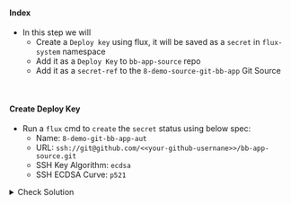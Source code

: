 #### Index
- In this step we will 
    - Create a `Deploy key` using flux, it will be saved as a `secret` in `flux-system` namespace
    - Add it as a `Deploy Key` to `bb-app-source` repo
    - Add it as a `secret-ref` to the `8-demo-source-git-bb-app` Git Source 	

<br>

#### Create Deploy Key
- Run a `flux` cmd to `create` the `secret` status using below spec:
    - Name: `8-demo-git-bb-app-aut`
    - URL: `ssh://git@github.com/<<your-github-usernane>>/bb-app-source.git`
    - SSH Key Algorithm: `ecdsa`
    - SSH ECDSA Curve: `p521`

<details><summary>Check Solution</summary>

```
export GH_USERNAME=REPLACE-WITH-YOUR-GITHUB-USERNAME
```{{copy}}

```
flux create secret git 8-demo-git-bb-app-auth \
--url=ssh://git@github.com/$GH_USERNAME/bb-app-source.git \
--ssh-key-algorithm=ecdsa \
--ssh-ecdsa-curve=p521
```{{exec}}

</details>

> Previous command outputs a `DEPLOY KEY` copy it starting from `ecdsa-sha2-nistp521 .... `

<br>

#### Add `Deploy Key` to `bb-app-source` repo
- Go to your `bb-app-source` repo and add a deploy key following below steps:
    - [Click and Follow Steps 3,4,5,6,7,8,9](https://docs.github.com/en/authentication/connecting-to-github-with-ssh/managing-deploy-keys#set-up-deploy-keys)
        - Title: `flux-key`
        - Key: `copy-paste from previous command output`
        - Allow Write Access: `Enable` 

<br>

#### Update `8-demo-source-git-bb-app` Git Source
```
flux create source git 8-demo-source-git-bb-app \
--url ssh://git@github.com/$GH_USERNAME/bb-app-source.git \
--branch 8-demo \
--timeout 10s \
--secret-ref 8-demo-git-bb-app-auth \
--export > ~/block-buster/flux-clusters/dev-cluster/8-demo-source-git-bb-app.yml 
```{{exec}}

<br>

#### Add, Commit, Push the changes to `bb-source-app` repo
> When prompted for `password` use the `GitHub PAT - Personal Access Token` used in earlier steps.

```
cd ~/block-buster
git config --global user.email "fluxcd@killercoda.com"
git config --global user.name "FluxCD-Killercoda"
git pull
git add .
git commit -m 'updated image'
git push
```{{exec}}